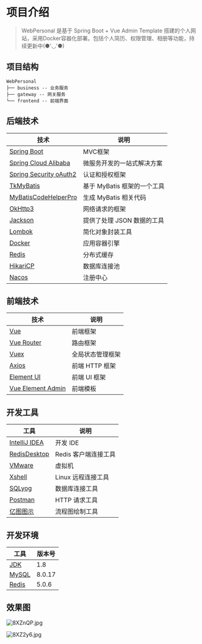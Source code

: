 # 项目介绍

> WebPersonal 是基于 Spring Boot + Vue Admin Template 搭建的个人网站，采用Docker容器化部署。包括个人简历、权限管理、相册等功能，持续更新中(●'◡'●)

## 项目结构

```
WebPersonal
├── business -- 业务服务
├── gateway -- 网关服务
└── frontend -- 前端界面
```

## 后端技术

| 技术                                                         | 说明                        |
| ------------------------------------------------------------ | --------------------------- |
| [Spring Boot](https://spring.io/projects/spring-boot)        | MVC框架                     |
| [Spring Cloud Alibaba](https://spring.io/projects/spring-cloud-alibaba) | 微服务开发的一站式解决方案  |
| [Spring Security oAuth2](https://spring.io/projects/spring-security-oauth) | 认证和授权框架              |
| [TkMyBatis]()                                                | 基于 MyBatis 框架的一个工具 |
| [MyBatisCodeHelperPro](https://www.baidu.com/link?url=8CK-ANR7tXoyIxsVK6gBR1SNF-kPeJY2gvBISlyztPPAxLERrrynNJJ_8wj73T6ZnouYVH9ekFLzZ97G7ANNNa&wd=&eqid=ef1fd0e2000cd5b4000000065de278fb) | 生成 MyBatis 相关代码       |
| [OkHttp3](https://square.github.io/okhttp/)                  | 网络请求的框架              |
| [Jackson](https://www.baidu.com/link?url=kTs9ZdJ-uFzbdHoqQNaEmr0rJrayLClHHSDJwoqrLnQoDtgME7NQMBfMb55EXdx6UAb35JVhCXFQezJPgToRMq&wd=&eqid=950f9c22002a4fe7000000065de2796b) | 提供了处理 JSON 数据的工具  |
| [Lombok](	https://github.com/rzwitserloot/lombok)         | 简化对象封装工具            |
| [Docker](https://www.docker.com/)                            | 应用容器引擎                |
| [Redis](https://redis.io/)                                   | 分布式缓存                  |
| [HikariCP](https://github.com/brettwooldridge/HikariCP)      | 数据库连接池                |
| [Nacos](https://github.com/alibaba/nacos)      | 注册中心                |

## 前端技术

| 技术                                                         | 说明             |
| ------------------------------------------------------------ | ---------------- |
| [Vue]( https://vuejs.org/ )                                  | 前端框架         |
| [Vue Router](https://router.vuejs.org/)                      | 路由框架         |
| [Vuex](https://vuex.vuejs.org/)                              | 全局状态管理框架 |
| [Axios](https://www.baidu.com/link?url=NKzjfqpbSMXR4AjHRO2EtLxVgP5dgLrWeC0zJl1Frug1TlHStw1CJVp9n4eAAdF0&wd=&eqid=ff4d26e200159260000000065de27b5d) | 前端 HTTP 框架   |
| [Element UI](https://element.eleme.io/)                      | 前端 UI 框架     |
| [Vue Element Admin](https://panjiachen.github.io/vue-element-admin-site/zh/) | 前端模板         |

## 开发工具

| 工具                                                       | 说明                 |
| ---------------------------------------------------------- | -------------------- |
| [IntelliJ IDEA](https://www.jetbrains.com/idea/download)   | 开发 IDE             |
| [RedisDesktop](https://redisdesktop.com/download)          | Redis 客户端连接工具 |
| [VMware](https://www.vmware.com/)                          | 虚拟机               |
| [Xshell](http://www.netsarang.com/download/software.html)  | Linux 远程连接工具   |
| [SQLyog](https://sqlyog.en.softonic.com/download)          | 数据库连接工具       |
| [Postman](https://www.getpostman.com/downloads/)           | HTTP 请求工具        |
| [亿图图示](https://www.edrawsoft.cn/download-edrawmax.php) | 流程图绘制工具       |

## 开发环境

| 工具                                                         | 版本号 |
| ------------------------------------------------------------ | ------ |
| [JDK](https://www.oracle.com/technetwork/java/javase/downloads/jdk8-downloads-2133151.html) | 1.8    |
| [MySQL](https://www.mysql.com/)                              | 8.0.17 |
| [Redis](https://redis.io/download)                           | 5.0.6  |

## 效果图

![8XZnQP.jpg](https://s1.ax1x.com/2020/03/25/8XZnQP.jpg)

![8XZ2y6.jpg](https://s1.ax1x.com/2020/03/25/8XZ2y6.jpg)